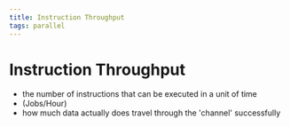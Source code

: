 ```yaml
---
title: Instruction Throughput
tags: parallel 
---
```


# Instruction Throughput
- the number of instructions that can be executed in a unit of time
- (Jobs/Hour)
- how much data actually does travel through the 'channel' successfully


























































